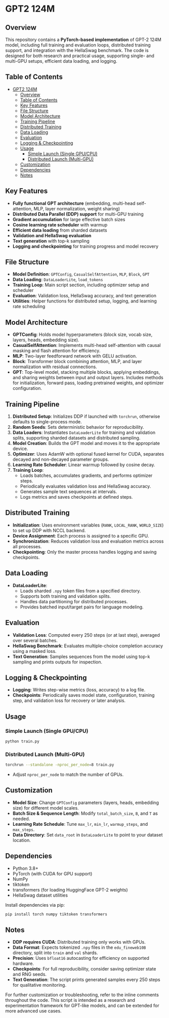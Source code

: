 #  GPT2 124M

## Overview

This repository contains a **PyTorch-based implementation** of GPT-2 124M model, including full training and evaluation loops, distributed training support, and integration with the HellaSwag benchmark. The code is designed for both research and practical usage, supporting single- and multi-GPU setups, efficient data loading, and logging.

## Table of Contents

- [GPT2 124M](#gpt2-124m)
  - [Overview](#overview)
  - [Table of Contents](#table-of-contents)
  - [Key Features](#key-features)
  - [File Structure](#file-structure)
  - [Model Architecture](#model-architecture)
  - [Training Pipeline](#training-pipeline)
  - [Distributed Training](#distributed-training)
  - [Data Loading](#data-loading)
  - [Evaluation](#evaluation)
  - [Logging \& Checkpointing](#logging--checkpointing)
  - [Usage](#usage)
    - [Simple Launch (Single GPU/CPU)](#simple-launch-single-gpucpu)
    - [Distributed Launch (Multi-GPU)](#distributed-launch-multi-gpu)
  - [Customization](#customization)
  - [Dependencies](#dependencies)
  - [Notes](#notes)

## Key Features

- **Fully functional GPT architecture** (embedding, multi-head self-attention, MLP, layer normalization, weight sharing)
- **Distributed Data Parallel (DDP) support** for multi-GPU training
- **Gradient accumulation** for large effective batch sizes
- **Cosine learning rate scheduler** with warmup
- **Efficient data loading** from sharded datasets
- **Validation and HellaSwag evaluation**
- **Text generation** with top-k sampling
- **Logging and checkpointing** for training progress and model recovery

## File Structure

- **Model Definition**: `GPTConfig`, `CasualSelfAttention`, `MLP`, `Block`, `GPT`
- **Data Loading**: `DataLoaderLite`, `load_tokens`
- **Training Loop**: Main script section, including optimizer setup and scheduler
- **Evaluation**: Validation loss, HellaSwag accuracy, and text generation
- **Utilities**: Helper functions for distributed setup, logging, and learning rate scheduling

## Model Architecture

- **GPTConfig**: Holds model hyperparameters (block size, vocab size, layers, heads, embedding size).
- **CasualSelfAttention**: Implements multi-head self-attention with causal masking and flash attention for efficiency.
- **MLP**: Two-layer feedforward network with GELU activation.
- **Block**: Transformer block combining attention, MLP, and layer normalization with residual connections.
- **GPT**: Top-level model, stacking multiple blocks, applying embeddings, and sharing weights between input and output layers. Includes methods for initialization, forward pass, loading pretrained weights, and optimizer configuration.

## Training Pipeline

1. **Distributed Setup**: Initializes DDP if launched with `torchrun`, otherwise defaults to single-process mode.
2. **Random Seeds**: Sets deterministic behavior for reproducibility.
3. **Data Loaders**: Instantiates `DataLoaderLite` for training and validation splits, supporting sharded datasets and distributed sampling.
4. **Model Creation**: Builds the GPT model and moves it to the appropriate device.
5. **Optimizer**: Uses AdamW with optional fused kernel for CUDA, separates decayed and non-decayed parameter groups.
6. **Learning Rate Scheduler**: Linear warmup followed by cosine decay.
7. **Training Loop**:
   - Loads batches, accumulates gradients, and performs optimizer steps.
   - Periodically evaluates validation loss and HellaSwag accuracy.
   - Generates sample text sequences at intervals.
   - Logs metrics and saves checkpoints at defined steps.

## Distributed Training

- **Initialization**: Uses environment variables (`RANK`, `LOCAL_RANK`, `WORLD_SIZE`) to set up DDP with NCCL backend.
- **Device Assignment**: Each process is assigned to a specific GPU.
- **Synchronization**: Reduces validation loss and evaluation metrics across all processes.
- **Checkpointing**: Only the master process handles logging and saving checkpoints.

## Data Loading

- **DataLoaderLite**:
  - Loads sharded `.npy` token files from a specified directory.
  - Supports both training and validation splits.
  - Handles data partitioning for distributed processes.
  - Provides batched input/target pairs for language modeling.

## Evaluation

- **Validation Loss**: Computed every 250 steps (or at last step), averaged over several batches.
- **HellaSwag Benchmark**: Evaluates multiple-choice completion accuracy using a masked loss.
- **Text Generation**: Samples sequences from the model using top-k sampling and prints outputs for inspection.

## Logging & Checkpointing

- **Logging**: Writes step-wise metrics (loss, accuracy) to a log file.
- **Checkpoints**: Periodically saves model state, configuration, training step, and validation loss for recovery or later analysis.

## Usage

### Simple Launch (Single GPU/CPU)

```bash
python train.py
```

### Distributed Launch (Multi-GPU)

```bash
torchrun --standalone -nproc_per_node=8 train.py
```

- Adjust `nproc_per_node` to match the number of GPUs.

## Customization

- **Model Size**: Change `GPTConfig` parameters (layers, heads, embedding size) for different model scales.
- **Batch Size & Sequence Length**: Modify `total_batch_size`, `B`, and `T` as needed.
- **Learning Rate Schedule**: Tune `max_lr`, `min_lr`, `warmup_steps`, and `max_steps`.
- **Data Directory**: Set `data_root` in `DataLoaderLite` to point to your dataset location.

## Dependencies

- Python 3.8+
- PyTorch (with CUDA for GPU support)
- NumPy
- tiktoken
- transformers (for loading HuggingFace GPT-2 weights)
- HellaSwag dataset utilities

Install dependencies via pip:

```bash
pip install torch numpy tiktoken transformers
```

## Notes

- **DDP requires CUDA**: Distributed training only works with GPUs.
- **Data Format**: Expects tokenized `.npy` files in the `edu_fineweb10B` directory, split into `train` and `val` shards.
- **Precision**: Uses `bfloat16` autocasting for efficiency on supported hardware.
- **Checkpoints**: For full reproducibility, consider saving optimizer state and RNG seeds.
- **Text Generation**: The script prints generated samples every 250 steps for qualitative monitoring.

For further customization or troubleshooting, refer to the inline comments throughout the code. This script is intended as a research and experimentation framework for GPT-like models, and can be extended for more advanced use cases.